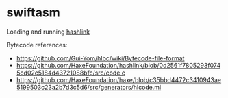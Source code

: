 # swiftasm

Loading and running [hashlink](https://github.com/HaxeFoundation/hashlink) 

Bytecode references:
- <https://github.com/Gui-Yom/hlbc/wiki/Bytecode-file-format>
- <https://github.com/HaxeFoundation/hashlink/blob/0d2561f7805293f0745cd02c5184d43721088bfc/src/code.c>
- <https://github.com/HaxeFoundation/haxe/blob/c35bbd4472c3410943ae5199503c23a2b7d3c5d6/src/generators/hlcode.ml>
